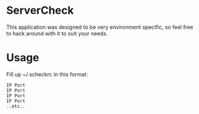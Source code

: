 ServerCheck 
===========
This application was designed to be very environment specific,
so feel free to hack around with it to suit your needs.

Usage 
=====
Fill up ~/.scheckrc in this format:

```
IP Port
IP Port
IP Port
IP Port
..etc..
```
